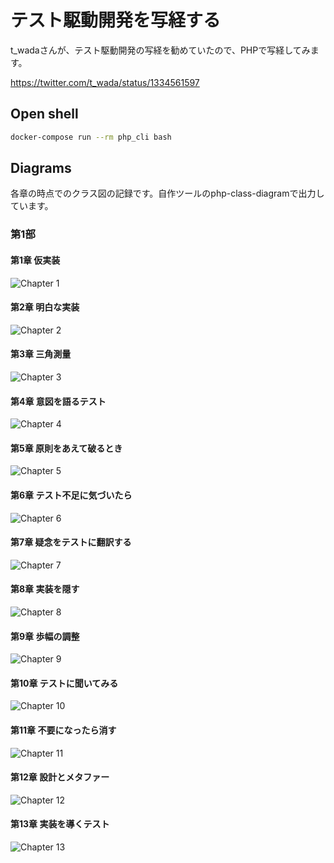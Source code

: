 # テスト駆動開発を写経する

t_wadaさんが、テスト駆動開発の写経を勧めていたので、PHPで写経してみます。

https://twitter.com/t_wada/status/1334561597

## Open shell

```bash
docker-compose run --rm php_cli bash
```

## Diagrams

各章の時点でのクラス図の記録です。自作ツールのphp-class-diagramで出力しています。

### 第1部

#### 第1章 仮実装

![Chapter 1](diagrams/chapter1.png)

#### 第2章 明白な実装

![Chapter 2](diagrams/chapter2.png)

#### 第3章 三角測量

![Chapter 3](diagrams/chapter3.png)

#### 第4章 意図を語るテスト

![Chapter 4](diagrams/chapter4.png)

#### 第5章 原則をあえて破るとき

![Chapter 5](diagrams/chapter5.png)

#### 第6章 テスト不足に気づいたら

![Chapter 6](diagrams/chapter6.png)

#### 第7章 疑念をテストに翻訳する

![Chapter 7](diagrams/chapter7.png)

#### 第8章 実装を隠す

![Chapter 8](diagrams/chapter8.png)

#### 第9章 歩幅の調整

![Chapter 9](diagrams/chapter9.png)

#### 第10章 テストに聞いてみる

![Chapter 10](diagrams/chapter10.png)

#### 第11章 不要になったら消す

![Chapter 11](diagrams/chapter11.png)

#### 第12章 設計とメタファー

![Chapter 12](diagrams/chapter12.png)

#### 第13章 実装を導くテスト

![Chapter 13](diagrams/chapter13.png)

